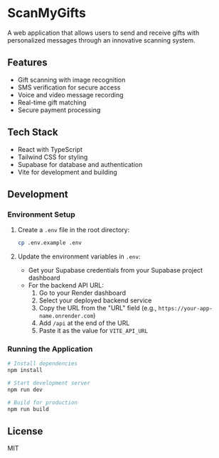 # ScanMyGifts

A web application that allows users to send and receive gifts with personalized messages through an innovative scanning system.

## Features

- Gift scanning with image recognition
- SMS verification for secure access
- Voice and video message recording
- Real-time gift matching
- Secure payment processing

## Tech Stack

- React with TypeScript
- Tailwind CSS for styling
- Supabase for database and authentication
- Vite for development and building

## Development

### Environment Setup

1. Create a `.env` file in the root directory:
   ```bash
   cp .env.example .env
   ```

2. Update the environment variables in `.env`:
   - Get your Supabase credentials from your Supabase project dashboard
   - For the backend API URL:
     1. Go to your Render dashboard
     2. Select your deployed backend service
     3. Copy the URL from the "URL" field (e.g., `https://your-app-name.onrender.com`)
     4. Add `/api` at the end of the URL
     5. Paste it as the value for `VITE_API_URL`

### Running the Application

```bash
# Install dependencies
npm install

# Start development server
npm run dev

# Build for production
npm run build
```

## License

MIT
